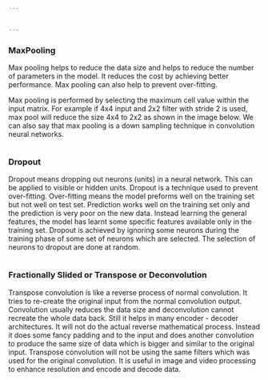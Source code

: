 ```yaml
---


---
```


<h3 id="maxpooling">MaxPooling</h3>
<p>Max pooling helps to reduce the data size and helps to reduce the number of parameters in the model. It reduces the cost by achieving better performance. Max pooling can also help to prevent over-fitting.</p>
<p>Max pooling is performed by selecting the maximum cell value within the input matrix. For example if 4x4 input and 2x2 filter with stride 2 is used, max pool will reduce the size 4x4 to 2x2 as shown in the image below. We can also say that max pooling is a down sampling technique in convolution neural networks.</p>
<p><img src="http://cs231n.github.io/assets/cnn/maxpool.jpeg" alt=""></p>
<h3 id="dropout">Dropout</h3>
<p>Dropout means dropping out neurons (units) in a neural network. This can be applied to visible or hidden units. Dropout is a technique used to prevent over-fitting. Over-fitting means the model preforms well on the training set but not well on test set. Prediction works well on the training set only and the prediction is very poor on the new data. Instead learning the general features, the model has learnt some specific features available only in the training set. Dropout is achieved by ignoring some neurons during the training phase of some set of neurons which are selected. The selection of neurons to dropout are done at random.</p>
<p><img src="https://cdn-images-1.medium.com/max/1000/1*iWQzxhVlvadk6VAJjsgXgg.png" alt=""></p>
<h3 id="fractionally-slided-or-transpose-or-deconvolution">Fractionally Slided or Transpose or Deconvolution</h3>
<p>Transpose convolution is like a reverse process of normal convolution. It tries to re-create the original input from the normal convolution output. Convolution usually reduces the data size and deconvolution cannot recreate the whole data back. Still it helps in many encoder - decoder architectures. It will not do the actual reverse mathematical process. Instead it does some fancy padding and to the input and does another convolution to produce the same size of data which is bigger and similar to the original input. Transpose convolution will not be using the same filters which was used for the original convolution. It is useful in image and video processing to enhance resolution and encode and decode data.<br>
<img src="https://cdn-images-1.medium.com/max/1200/1*Lpn4nag_KRMfGkx1k6bV-g.gif" alt=""></p>

